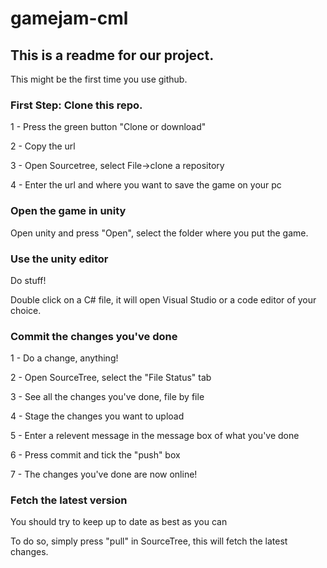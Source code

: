 # gamejam-cml

## This is a readme for our project.

This might be the first time you use github. 
### First Step: Clone this repo.
1 - Press the green button "Clone or download"

2 - Copy the url

3 - Open Sourcetree, select File->clone a repository

4 - Enter the url and where you want to save the game on your pc

### Open the game in unity
Open unity and press "Open", select the folder where you put the game.

### Use the unity editor
Do stuff!

Double click on a C# file, it will open Visual Studio or a code editor of your choice.

### Commit the changes you've done
1 - Do a change, anything!

2 - Open SourceTree, select the "File Status" tab

3 - See all the changes you've done, file by file

4 - Stage the changes you want to upload

5 - Enter a relevent message in the message box of what you've done

6 - Press commit and tick the "push" box

7 - The changes you've done are now online!

### Fetch the latest version
You should try to keep up to date as best as you can

To do so, simply press "pull" in SourceTree, this will fetch the latest changes.
